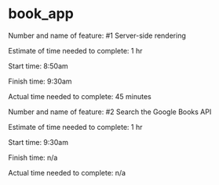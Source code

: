 # book_app
Number and name of feature: #1 Server-side rendering

Estimate of time needed to complete: 1 hr

Start time: 8:50am

Finish time: 9:30am

Actual time needed to complete: 45 minutes

Number and name of feature: #2 Search the Google Books API

Estimate of time needed to complete: 1 hr

Start time: 9:30am

Finish time: n/a

Actual time needed to complete: n/a